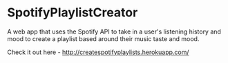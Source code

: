 # SpotifyPlaylistCreator
A web app that uses the Spotify API to take in a user's listening history and mood to create a playlist based around their music taste and mood.

Check it out here - http://createspotifyplaylists.herokuapp.com/
